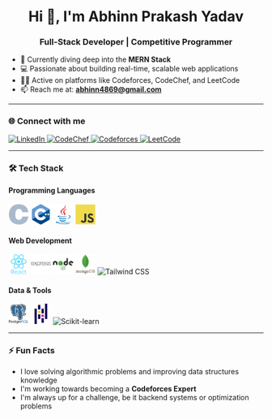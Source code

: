 <h1 align="center">Hi 👋, I'm Abhinn Prakash Yadav</h1>
<h3 align="center">Full-Stack Developer | Competitive Programmer</h3>

- 🌱 Currently diving deep into the **MERN Stack**  
- 💻 Passionate about building real-time, scalable web applications  
- 👨‍💻 Active on platforms like Codeforces, CodeChef, and LeetCode  
- 📫 Reach me at: **abhinn4869@gmail.com**

---

### 🌐 Connect with me

<p align="left">
  <a href="https://linkedin.com/in/abhinny" target="_blank">
    <img src="https://raw.githubusercontent.com/rahuldkjain/github-profile-readme-generator/master/src/images/icons/Social/linked-in-alt.svg" alt="LinkedIn" width="30" height="30"/>
  </a>
  <a href="https://www.codechef.com/users/abhinn14" target="_blank">
    <img src="https://cdn.jsdelivr.net/npm/simple-icons@3.1.0/icons/codechef.svg" alt="CodeChef" width="30" height="30"/>
  </a>
  <a href="https://codeforces.com/profile/abhinn14" target="_blank">
    <img src="https://raw.githubusercontent.com/rahuldkjain/github-profile-readme-generator/master/src/images/icons/Social/codeforces.svg" alt="Codeforces" width="30" height="30"/>
  </a>
  <a href="https://www.leetcode.com/abhinnprakashyadav" target="_blank">
    <img src="https://raw.githubusercontent.com/rahuldkjain/github-profile-readme-generator/master/src/images/icons/Social/leet-code.svg" alt="LeetCode" width="30" height="30"/>
  </a>
</p>

---

### 🛠️ Tech Stack

#### Programming Languages
<p>
  <img src="https://raw.githubusercontent.com/devicons/devicon/master/icons/c/c-original.svg" alt="C" width="40" height="40"/>
  <img src="https://raw.githubusercontent.com/devicons/devicon/master/icons/cplusplus/cplusplus-original.svg" alt="C++" width="40" height="40"/>
  <img src="https://raw.githubusercontent.com/devicons/devicon/master/icons/java/java-original.svg" alt="Java" width="40" height="40"/>
  <img src="https://raw.githubusercontent.com/devicons/devicon/master/icons/javascript/javascript-original.svg" alt="JavaScript" width="40" height="40"/>
</p>

#### Web Development
<p>
  <img src="https://raw.githubusercontent.com/devicons/devicon/master/icons/react/react-original-wordmark.svg" alt="React" width="40" height="40"/>
  <img src="https://raw.githubusercontent.com/devicons/devicon/master/icons/express/express-original-wordmark.svg" alt="Express.js" width="40" height="40"/>
  <img src="https://raw.githubusercontent.com/devicons/devicon/master/icons/nodejs/nodejs-original-wordmark.svg" alt="Node.js" width="40" height="40"/>
  <img src="https://raw.githubusercontent.com/devicons/devicon/master/icons/mongodb/mongodb-original-wordmark.svg" alt="MongoDB" width="40" height="40"/>
  <img src="https://www.vectorlogo.zone/logos/tailwindcss/tailwindcss-icon.svg" alt="Tailwind CSS" width="40" height="40"/>
</p>

#### Data & Tools
<p>
  <img src="https://raw.githubusercontent.com/devicons/devicon/master/icons/postgresql/postgresql-original-wordmark.svg" alt="PostgreSQL" width="40" height="40"/>
  <img src="https://raw.githubusercontent.com/devicons/devicon/2ae2a900d2f041da66e950e4d48052658d850630/icons/pandas/pandas-original.svg" alt="Pandas" width="40" height="40"/>
  <img src="https://upload.wikimedia.org/wikipedia/commons/0/05/Scikit_learn_logo_small.svg" alt="Scikit-learn" width="40" height="40"/>
</p>

---

### ⚡ Fun Facts
- I love solving algorithmic problems and improving data structures knowledge  
- I'm working towards becoming a **Codeforces Expert**  
- I'm always up for a challenge, be it backend systems or optimization problems

